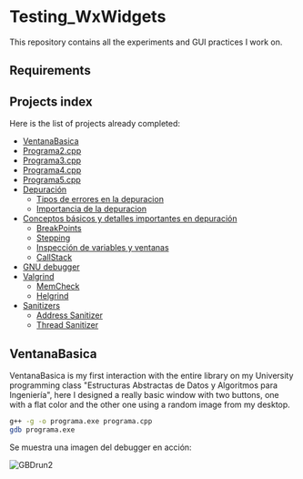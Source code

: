 # Testing_WxWidgets
This repository contains all the experiments and GUI practices I work on.

## Requirements



## Projects index

Here is the list of projects already completed:

- [VentanaBasica](#VentanaBasica)
- [Programa2.cpp](#programa2cpp)
- [Programa3.cpp](#programa3cpp)
- [Programa4.cpp](#programa4cpp)
- [Programa5.cpp](#programa5cpp)
- [Depuración](#depuración)
  - [Tipos de errores en la depuracion](#tipos-de-errores-en-la-depuración)
  - [Importancia de la depuracion](#importancia-de-la-depuración)
- [Conceptos básicos y detalles importantes en depuración](#Conceptos-básicos-y-detalles-importantes-en-depuración)
    - [BreakPoints](#break-points)
    - [Stepping](#stepping)
    - [Inspección de variables y ventanas](#inspección-de-variables-y-ventanas)
    - [CallStack](#call-stack-pila-de-llamadas)
- [GNU debugger](#gnu-debugger-gdb)
- [Valgrind](#valgrind)
    - [MemCheck](#memcheck)
    - [Helgrind](#helgrind)
- [Sanitizers](#sanitizers)
    - [Address Sanitizer](#address-sanitizer-asan)
    - [Thread Sanitizer](#thread-sanitizer-tsan)

## VentanaBasica

VentanaBasica is my first interaction with the entire library on my University programming class "Estructuras Abstractas de Datos y Algoritmos para Ingeniería", here I designed a really basic window with two buttons, one with a flat color and the other one using a random image from my desktop. 

```bash
g++ -g -o programa.exe programa.cpp
gdb programa.exe
```
Se muestra una imagen del debugger en acción:

![GBDrun2](images/GDBrun2.png)